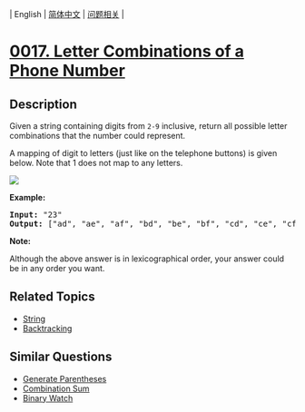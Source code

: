 
| English | [简体中文](README.md) | [问题相关](QUESTION.md) |
# [0017. Letter Combinations of a Phone Number](https://leetcode-cn.com/problems/letter-combinations-of-a-phone-number/)
## Description
<p>Given a string containing digits from <code>2-9</code> inclusive, return all possible letter combinations that the number could represent.</p>

<p>A mapping of digit to letters (just like on the telephone buttons) is given below. Note that 1 does not map to any letters.</p>

<p><img src="http://upload.wikimedia.org/wikipedia/commons/thumb/7/73/Telephone-keypad2.svg/200px-Telephone-keypad2.svg.png" /></p>

<p><strong>Example:</strong></p>

<pre>
<strong>Input: </strong>&quot;23&quot;
<strong>Output:</strong> [&quot;ad&quot;, &quot;ae&quot;, &quot;af&quot;, &quot;bd&quot;, &quot;be&quot;, &quot;bf&quot;, &quot;cd&quot;, &quot;ce&quot;, &quot;cf&quot;].
</pre>

<p><strong>Note:</strong></p>

<p>Although the above answer is in lexicographical order, your answer could be in any order you want.</p>

## Related Topics
- [String](https://leetcode-cn.com/tag/string)
- [Backtracking](https://leetcode-cn.com/tag/backtracking)
## Similar Questions
- [Generate Parentheses](../0022/README_EN.md)
- [Combination Sum](../0039/README_EN.md)
- [Binary Watch](../0401/README_EN.md)
